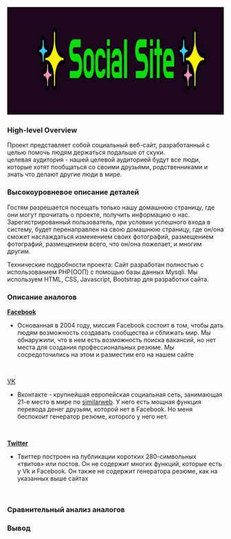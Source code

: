 <div align="center">
<img width="100%" height = "250px" src="https://github.com/Nikesh16/Social-Site-/blob/2439923021d59c9f5e6eaaac72f7c23fa7f42dc8/__%E2%9C%A8Social_Site%E2%9C%A8.png" alt="cover" />
</div>
<h3>High-level Overview </h3>
Проект представляет собой социальный веб-сайт, разработанный с целью помочь людям держаться подальше от скуки. <br>
целевая аудитория - нашей целевой аудиторией будут все люди, которые хотят пообщаться со своими друзьями, родственниками и знать что делают другие люди в мире.
<h3> Высокоуровневое описание деталей </h3>
Гостям разрешается посещать только нашу домашнюю страницу, где они могут прочитать о проекте, получить информацию о нас. 
Зарегистрированный пользователь, при условии успешного входа в систему, будет перенаправлен на свою домашнюю страницу, 
где он/она сможет наслаждаться изменением своих фотографий, размещением фотографий, размещением всего, что он/она пожелает,
и многим другим.

Технические подробности проекта: Сайт разработан полностью с использованием PHP(ООП) с помощью базы данных Mysqli.
Мы используем HTML, CSS, Javascript, Bootstrap для разработки сайта.
<h3> Описание аналогов </h3>

<b>[Facebook](https://www.facebook.com/) </b>
- Основанная в 2004 году, миссия Facebook состоит в том, чтобы дать людям возможность создавать сообщества и сближать мир.
 Мы обнаружили, что в нем есть возможность поиска вакансий, но нет места для создания профессиональных резюме. 
 Мы сосредоточились на этом и разместим его на нашем сайте
<br> 


[VK](https://vk.com) <br>
- Вконтакте - крупнейшая европейская социальная сеть, занимающая 21-е место в мире по [similarweb](https://www.similarweb.com/top-websites/). 
У него есть мощная функция перевода денег друзьям, которой нет в Facebook. Но меня беспокоит генератор резюме, которого у него нет.
<br>

<b>[Twitter](https://www.twitter.com/)</b> 
- Твиттер построен на публикации коротких 280-символьных «твитов» или постов.
Он не содержит многих функций, которые есть у Vk и Facebook. Он также не содержит генератора резюме, как на указанных выше сайтах

<br>

<h3> Сравнительный анализ аналогов </h3>
<h3>Вывод </h3>

